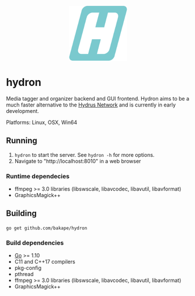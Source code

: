 <p align="center"><img src="logo/Hydron.png" alt="Hydron" height="150px"></p>

# hydron
Media tagger and organizer backend and GUI frontend.
Hydron aims to be a much faster alternative to the
[Hydrus Network](https://github.com/hydrusnetwork/hydrus) and is currently in
early development.

Platforms: Linux, OSX, Win64

## Running

1. `hydron` to start the server. See `hydron -h` for more options.
2. Navigate to "http://localhost:8010" in a web browser

### Runtime dependecies
* ffmpeg >= 3.0 libraries (libswscale, libavcodec, libavutil, libavformat)
* GraphicsMagick++

## Building

`go get github.com/bakape/hydron`

### Build dependencies
* [Go](https://golang.org/doc/install) >= 1.10
* C11 and C++17 compilers
* pkg-config
* pthread
* ffmpeg >= 3.0 libraries (libswscale, libavcodec, libavutil, libavformat)
* GraphicsMagick++
